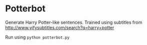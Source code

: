 Potterbot
===

Generate Harry Potter-like sentences. Trained using subtitles from http://www.yifysubtitles.com/search?q=harry+potter

Run using `python potterbot.py`
